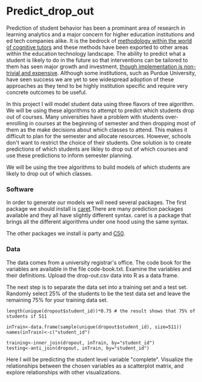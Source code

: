 # Predict_drop_out

Prediction of student behavior has been a prominant area of research in learning analytics and a major concern for higher education institutions and ed tech companies alike. It is the bedrock of [methodology within the world of cognitive tutors](https://solaresearch.org/hla-17/hla17-chapter5/) and these methods have been exported to other areas within the education technology landscape. The ability to predict what a student is likely to do in the future so that interventions can be tailored to them has seen major growth and investment, [though implementation is non-trivial and expensive](https://www.newamerica.org/education-policy/policy-papers/promise-and-peril-predictive-analytics-higher-education/). Although some institutions, such as Purdue University, have seen success we are yet to see widespread adoption of these approaches as they tend to be highly institution specific and require very concrete outcomes to be useful.


In this project I will model student data using three flavors of tree algorithm. We will be using these algorithms to attempt to predict which students drop out of courses. Many universities have a problem with students over-enrolling in courses at the beginning of semester and then dropping most of them as the make decisions about which classes to attend. This makes it difficult to plan for the semester and allocate resources. However, schools don't want to restrict the choice of their students. One solution is to create predictions of which students are likley to drop out of which courses and use these predictions to inform semester planning. 

We will be using the tree algorithms to build models of which students are likely to drop out of which classes. 

### Software

In order to generate our models we will need several packages. The first package we should install is [caret](https://cran.r-project.org/web/packages/caret/index.html).There are many prediction packages available and they all have slightly different syntax. caret is a package that brings all the different algorithms under one hood using the same syntax. 

The other packages we install is party and [C50](https://cran.r-project.org/web/packages/C50/index.html).

### Data

The data comes from a university registrar's office. The code book for the variables are available in the file code-book.txt. Examine the variables and their definitions. Upload the drop-out.csv data into R as a data frame. 

The next step is to separate the data set into a training set and a test set. Randomly select 25% of the students to be the test data set and leave the remaining 75% for your training data set. 

```{r}
length(unique(dropout$student_id))*0.75 # the result shows that 75% of students if 511

inTrain<-data.frame(sample(unique(dropout$student_id), size=511))
names(inTrain)<-c("student_id")

training<-inner_join(dropout, inTrain, by="student_id")
testing<-anti_join(dropout, inTrain, by="student_id")

```

Here I will be predicting the student level variable "complete". Visualize the relationships between the chosen variables as a scatterplot matrix, and explore relationships with other visualizations.









